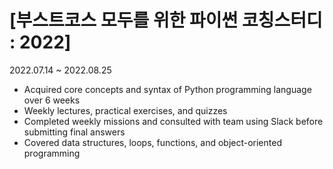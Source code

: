 # [부스트코스 모두를 위한 파이썬 코칭스터디 : 2022]
2022.07.14 ~ 2022.08.25

- Acquired core concepts and syntax of Python programming language over 6 weeks
- Weekly lectures, practical exercises, and quizzes
- Completed weekly missions and consulted with team using Slack before submitting final answers
- Covered data structures, loops, functions, and object-oriented programming
